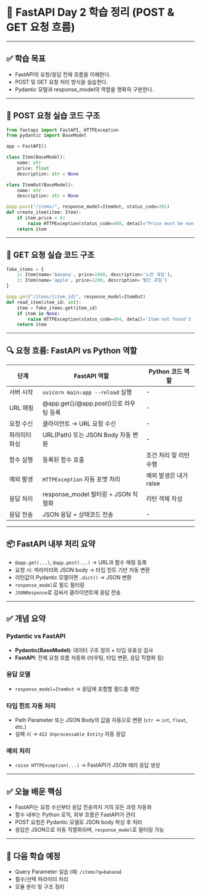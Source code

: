 # 📘 FastAPI Day 2 학습 정리 (POST & GET 요청 흐름)

---

## ✅ 학습 목표
- FastAPI의 요청/응답 전체 흐름을 이해한다.
- POST 및 GET 요청 처리 방식을 실습한다.
- Pydantic 모델과 response_model의 역할을 명확히 구분한다.

---

## 📌 POST 요청 실습 코드 구조

```python
from fastapi import FastAPI, HTTPException
from pydantic import BaseModel

app = FastAPI()

class Item(BaseModel):
    name: str
    price: float
    description: str = None

class ItemOut(BaseModel):
    name: str
    description: str = None

@app.post("/items/", response_model=ItemOut, status_code=201)
def create_item(item: Item):
    if item.price < 0:
        raise HTTPException(status_code=400, detail="Price must be non-negative")
    return item
```

---

## 📌 GET 요청 실습 코드 구조

```python
fake_items = {
    1: Item(name='banana', price=1000, description='노란 과일'),
    2: Item(name='apple', price=1200, description='빨간 과일')
}

@app.get("/items/{item_id}", response_model=ItemOut)
def read_item(item_id: int):
    item = fake_items.get(item_id)
    if item is None:
        raise HTTPException(status_code=404, detail='Item not found')
    return item
```

---

## 🔍 요청 흐름: FastAPI vs Python 역할

| 단계 | FastAPI 역할 | Python 코드 역할 |
|------|---------------|-------------------|
| 서버 시작 | `uvicorn main:app --reload` 실행 | - |
| URL 매핑 | @app.get()/@app.post()으로 라우팅 등록 | - |
| 요청 수신 | 클라이언트 → URL 요청 수신 | - |
| 파라미터 파싱 | URL(Path) 또는 JSON Body 자동 변환 | - |
| 함수 실행 | 등록된 함수 호출 | 조건 처리 및 리턴 수행 |
| 예외 발생 | `HTTPException` 자동 포맷 처리 | 예외 발생은 내가 raise |
| 응답 처리 | response_model 필터링 + JSON 직렬화 | 리턴 객체 작성 |
| 응답 전송 | JSON 응답 + 상태코드 전송 | - |

---

## 📦 FastAPI 내부 처리 요약

- `@app.get(...)`, `@app.post(...)` → URL과 함수 매핑 등록
- 요청 시: 파라미터와 JSON body → 타입 힌트 기반 자동 변환
- 리턴값이 Pydantic 모델이면 `.dict()` → JSON 변환
- `response_model`로 필드 필터링
- `JSONResponse`로 감싸서 클라이언트에 응답 전송

---

## ✅ 개념 요약

### Pydantic vs FastAPI
- **Pydantic(BaseModel)**: 데이터 구조 정의 + 타입 유효성 검사
- **FastAPI**: 전체 요청 흐름 자동화 (라우팅, 타입 변환, 응답 직렬화 등)

### 응답 모델
- `response_model=ItemOut` → 응답에 포함할 필드를 제한

### 타입 힌트 자동 처리
- Path Parameter 또는 JSON Body의 값을 자동으로 변환 (`str` → `int`, `float`, etc.)
- 실패 시 → `422 Unprocessable Entity` 자동 응답

### 예외 처리
- `raise HTTPException(...)` → FastAPI가 JSON 에러 응답 생성

---

## ✅ 오늘 배운 핵심

- FastAPI는 요청 수신부터 응답 전송까지 거의 모든 과정 자동화
- 함수 내부는 Python 로직, 외부 흐름은 FastAPI가 관리
- POST 요청은 Pydantic 모델로 JSON body 파싱 후 처리
- 응답은 JSON으로 자동 직렬화되며, `response_model`로 필터링 가능

---

## 📌 다음 학습 예정
- Query Parameter 실습 (예: `/items?q=banana`)
- 필수/선택 파라미터 처리
- 모듈 분리 및 구조 정리

